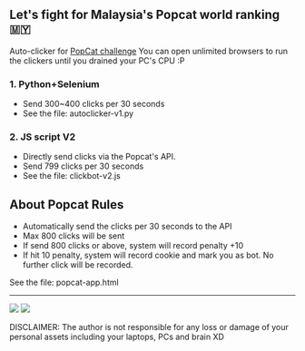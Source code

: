 ## Let's fight for Malaysia's Popcat world ranking 🇲🇾

Auto-clicker for <a href="https://popcat.click/" target="_blank">PopCat challenge</a>
You can open unlimited browsers to run the clickers until you drained your PC's CPU :P

### 1. Python+Selenium
- Send 300~400 clicks per 30 seconds
- See the file: autoclicker-v1.py

### 2. JS script V2
- Directly send clicks via the Popcat's API.
- Send 799 clicks per 30 seconds
- See the file: clickbot-v2.js

## About Popcat Rules
- Automatically send the clicks per 30 seconds to the API
- Max 800 clicks will be sent
- If send 800 clicks or above, system will record penalty +10
- If hit 10 penalty, system will record cookie and mark you as bot. No further click will be recorded.

See the file: popcat-app.html

---

<img src="https://i.imgur.com/xuvErqk.png">

<img src="https://i.imgur.com/7NQuIX1.png">

DISCLAIMER: The author is not responsible for any loss or damage of your personal assets including your laptops, PCs and brain XD
